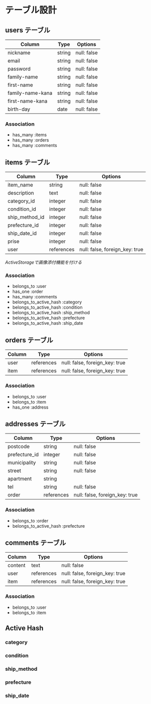 # テーブル設計

## users テーブル

| Column           | Type   | Options     |
| ---------------- | ------ | ----------- |
| nickname         | string | null: false |
| email            | string | null: false |
| password         | string | null: false |
| family-name      | string | null: false |
| first-name       | string | null: false |
| family-name-kana | string | null: false |
| first-name-kana  | string | null: false |
| birth-day        | date   | null: false |

### Association

- has_many :items
- has_many :orders
- has_many :comments

## items テーブル

| Column         | Type       | Options                        |
| -------------- | ---------- | ------------------------------ |
| item_name      | string     | null: false                    |
| description    | text       | null: false                    |
| category_id    | integer    | null: false                    |
| condition_id   | integer    | null: false                    |
| ship_method_id | integer    | null: false                    |
| prefecture_id  | integer    | null: false                    |
| ship_date_id   | integer    | null: false                    |
| prise          | integer    | null: false                    |
| user           | references | null: false, foreign_key: true |

*ActiveStorageで画像添付機能を付ける*

### Association

- belongs_to :user
- has_one :order
- has_many :comments
- belongs_to_active_hash :category
- belongs_to_active_hash :condition
- belongs_to_active_hash :ship_method
- belongs_to_active_hash :prefecture
- belongs_to_active_hash :ship_date

## orders テーブル

| Column  | Type       | Options                        |
| ------- | ---------- | ------------------------------ |
| user    | references | null: false, foreign_key: true |
| item    | references | null: false, foreign_key: true |

### Association

- belongs_to :user
- belongs_to :item
- has_one :address

## addresses テーブル

| Column          | Type       | Options                        |
| --------------- | ---------- | ------------------------------ |
| postcode        | string     | null: false                    |
| prefecture_id   | integer    | null: false                    |
| municipality    | string     | null: false                    |
| street          | string     | null: false                    |
| apartment       | string     |                                |
| tel             | string     | null: false                    |
| order           | references | null: false, foreign_key: true |

### Association

- belongs_to :order
- belongs_to_active_hash :prefecture

## comments テーブル

| Column  | Type       | Options                        |
| ------- | ---------- | ------------------------------ |
| content | text       | null: false                    |
| user    | references | null: false, foreign_key: true |
| item    | references | null: false, foreign_key: true |

### Association

- belongs_to :user
- belongs_to :item

## Active Hash

### category
### condition
### ship_method
### prefecture
### ship_date
